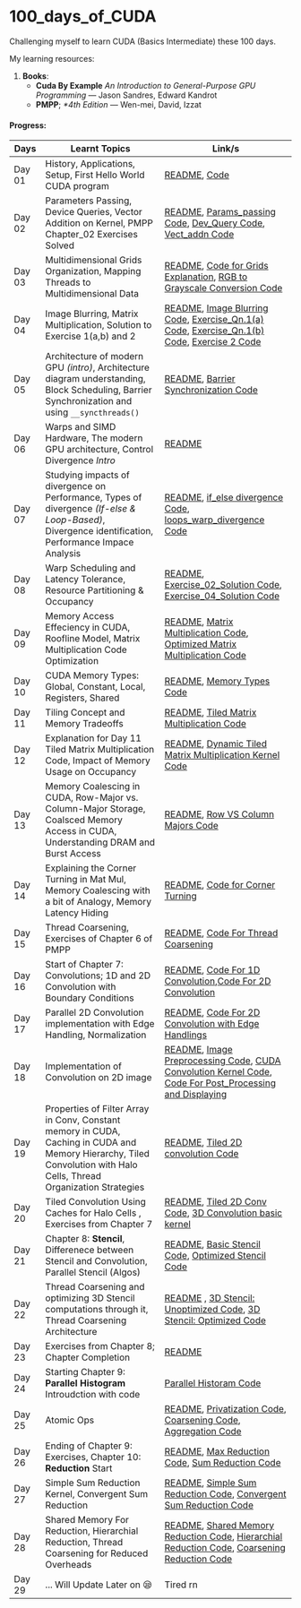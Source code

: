 # 100_days_of_CUDA
Challenging myself to learn CUDA (Basics  Intermediate) these 100 days. 

My learning resources: 
1. **Books**:
    - **Cuda By Example** _An Introduction to General-Purpose GPU Programming_ — Jason Sandres, Edward Kandrot
    - **PMPP**; _*4th Edition_ — Wen-mei, David, Izzat
#### Progress: 

<div align="center">

| Days  | Learnt Topics | Link/s |
|-------|---------------|------|
| Day 01 | History, Applications, Setup, First Hello World CUDA program | [README](./Day_01/README.md), [Code](./Day_01/hello.cu) |
| Day 02 | Parameters Passing, Device Queries, Vector Addition on Kernel, PMPP Chapter_02 Exercises Solved| [README](./Day_02/README.md), [Params_passing Code](./Day_02/params.cu), [Dev_Query Code](./Day_02/dev_queries.cu), [Vect_addn Code](./Day_02/vect_addn.cu)|
| Day 03 | Multidimensional Grids Organization, Mapping Threads to Multidimensional Data | [README](./Day_03/README.md), [Code for Grids Explanation](./Day_03/grids.cu), [RGB to Grayscale Conversion Code](./Day_03/image_color_conv.cu) |
| Day 04 | Image Blurring, Matrix Multiplication, Solution to Exercise 1(a,b) and 2 | [README](./Day_04/README.md), [Image Blurring Code](./Day_04/image_blur.cu), [Exercise_Qn.1(a) Code](./Day_04/Exercise_01_soln_a.cu), [Exercise_Qn.1(b) Code](./Day_04/Exercise_01_soln_b.cu), [Exercise 2 Code](./Day_04/Exercise_02_soln.cu)|
| Day 05 | Architecture of modern GPU _(intro)_, Architecture diagram understanding, Block Scheduling, Barrier Synchronization and using `__syncthreads()`| [README](./Day_05/README.md), [Barrier Synchronization Code](./Day_05/barrier_sync.cu) |
| Day 06 | Warps and SIMD Hardware, The modern GPU architecture, Control Divergence _Intro_ | [README](./Day_06/README.md) | 
| Day 07 | Studying impacts of divergence on Performance, Types of divergence _(If-else & Loop-Based)_, Divergence identification, Performance Impace Analysis | [README](./Day_07/README.md), [if_else divergence Code](./Day_07/if-else_diverge.cu), [loops_warp_divergence Code](./Day_07/loops_warp_divergence.cu) |
| Day 08 | Warp Scheduling and Latency Tolerance, Resource Partitioning & Occupancy | [README](./Day_08/README.md), [Exercise_02_Solution Code](./Day_08/Exercise_02.cu), [Exercise_04_Solution Code](./Day_08/Exercise_04.cu) |
| Day 09 | Memory Access Effeciency in CUDA, Roofline Model, Matrix Multiplication Code Optimization | [README](./Day_09/README.md), [Matrix Multiplication Code](./Day_09/matrix_multiplication.cu), [Optimized Matrix Multiplication Code](./Day_09/optimized_mat_mul.cu) |
| Day 10 | CUDA Memory Types: Global, Constant, Local, Registers, Shared | [README](./Day_10/README.md), [Memory Types Code](./Day_10/mem_types_in_action.cu) |
| Day 11 | Tiling Concept and Memory Tradeoffs | [README](./Day_11/README.md), [Tiled Matrix Multiplication Code](./Day_11/tiled_mat_mul.cu) |
| Day 12 | Explanation for Day 11 Tiled Matrix Multiplication Code, Impact of Memory Usage on Occupancy | [README](./Day_12/README.md), [Dynamic Tiled Matrix Multiplication Kernel Code](./Day_12/Day_12_updated_code.cu) |
| Day 13 | Memory Coalescing in CUDA, Row-Major vs. Column-Major Storage, Coalsced Memory Access in CUDA, Understanding DRAM and Burst Access | [README](./Day_13/README.md), [ Row VS Column Majors Code](./Day_13/row_vs_column_major.cu)|
| Day 14 | Explaining the Corner Turning in Mat Mul, Memory Coalescing with a bit of Analogy, Memory Latency Hiding | [ README](./Day_14/README.md), [Code for Corner Turning](./Day_14/corner_turning.cu)|
| Day 15 | Thread Coarsening, Exercises of Chapter 6 of PMPP| [README](./Day_15/README.md), [Code For Thread Coarsening](./Day_15/thread_coarsening.cu) |
| Day 16 | Start of Chapter 7: Convolutions; 1D and 2D Convolution with Boundary Conditions | [README](./Day_16/README.md), [ Code For 1D Convolution](./Day_16/1D_Conv.cu),[Code For 2D Convolution](./Day_16/2D_Conv.cu)|
| Day 17 | Parallel 2D Convolution implementation with Edge Handling, Normalization | [README](./Day_17/README.md), [Code For 2D Convolution with Edge Handlings](./Day_17/2D_convo.cu)|
| Day 18 | Implementation of Convolution on 2D image | [README](./Day_18/README.md), [Image Preprocessing Code](./Day_18/Convolution/prepare.py), [CUDA Convolution Kernel Code](./Day_18/Convolution/Convolution_img.cu), [Code For Post_Processing and Displaying](./Day_18/Convolution/post_processing.py)|
| Day 19 | Properties of Filter Array in Conv, Constant memory in CUDA, Caching in CUDA and Memory Hierarchy, Tiled Convolution with Halo Cells, Thread Organization Strategies | [README](./Day_19/README.md), [Tiled 2D convolution Code](./Day_19/tiled_2D_conv.cu) |
| Day 20 |  Tiled Convolution Using Caches for Halo Cells , Exercises from Chapter 7 | [README](./Day_20/README.md), [Tiled 2D Conv Code](./Day_20/tiled_2D_with_cache.cu), [3D Convolution basic kernel](./Day_20/3D.cu) |
| Day 21 | Chapter 8: **Stencil**, Differenece between Stencil and Convolution, Parallel Stencil (Algos) | [README](./Day_21/README.md), [Basic Stencil Code](./Day_21/basic_stencil.cu), [Optimized Stencil Code](./Day_21/optimized_stencil.cu) |
| Day 22 | Thread Coarsening and optimizing 3D Stencil computations through it, Thread Coarsening Architecture | [README](./Day_22/README.md) , [3D Stencil: Unoptimized Code](./Day_22/thread_coarsening1.cu), [3D Stencil: Optimized Code](./Day_22/thread_coarsening2.cu) |
| Day 23 | Exercises from Chapter 8; Chapter Completion | [README](./Day_23/README.md)|
| Day 24 | Starting Chapter 9: **Parallel Histogram** Introudction with code| [Parallel Historam Code](./Day_24/parallel_hist.cu) |
| Day 25 | Atomic Ops | [README](./Day_25/README.md), [Privatization Code](./Day_25/privatization.cu), [Coarsening Code](./Day_25/coarserning.cu), [Aggregation Code](./Day_25/aggregation.cu) |
| Day 26 | Ending of Chapter 9: Exercises, Chapter 10: **Reduction** Start | [README](./Day_26/README.md), [Max Reduction Code](./Day_26/max_reduction.cu), [Sum Reduction Code](./Day_26/sum_reduction.cu) |
| Day 27 | Simple Sum Reduction Kernel, Convergent Sum Reduction | [README](./Day_27/README.md), [Simple Sum Reduction Code](./day_27/SimpleSumReductionKernel.cu), [Convergent Sum Reduction Code](./day_27/optimizedKernel.cu) |
| Day 28 | Shared Memory For Reduction, Hierarchial Reduction, Thread Coarsening for Reduced Overheads | [README](./Day_28/README.md), [Shared Memory Reduction Code](./Day_28/shared_mem.cu), [Hierarchial Reduction Code](./Day_28/hierarchial.cu), [Coarsening Reduction Code](./Day_28/Coarsened.cu) | 
| Day 29 | ... Will Update Later on 😪 | Tired  rn | 
</div>